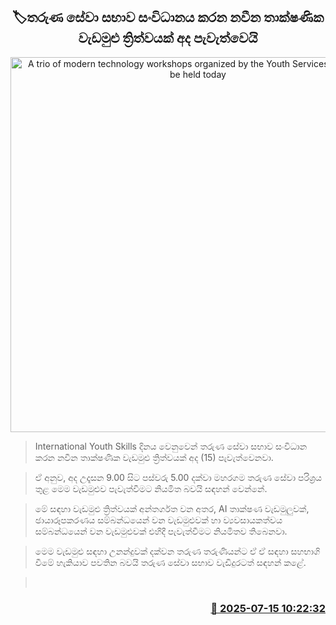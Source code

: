 <p align='center'><b><h2 align='center' title='A trio of modern technology workshops organized by the Youth Services Council will be held today'>🏷තරුණ සේවා සභාව සංවිධානය කරන නවීන තාක්ෂණික වැඩමුළු ත්‍රිත්වයක් අද පැවැත්වෙයි</h2></b></p>
<p align='center'><img src='https://helakuru.sgp1.cdn.digitaloceanspaces.com/esana/images/lib/youth-maharagama.jpg' width='600' alt='A trio of modern technology workshops organized by the Youth Services Council will be held today'></p>

> International Youth Skills දිනය වෙනුවෙන් තරුණ සේවා සභාව සංවිධාන කරන නවීන තාක්ෂණික වැඩමුළු ත්‍රිත්වයක් අද (15) පැවැත්වෙනවා.

> ඒ අනුව, අද උදෑසන 9.00 සිට පස්වරු 5.00 දක්වා මහරගම තරුණ සේවා පරිශ්‍රය තුළ මෙම වැඩමුළුව පැවැත්වීමට නියමිත බවයි සඳහන් වෙන්නේ.

> මේ සඳහා වැඩමුළු ත්‍රිත්වයක් අන්තර්ගත වන අතර, AI තාක්ෂණ වැඩමුලුවක්, ඡායාරූපකරණය සම්බන්ධයෙන් වන වැඩමුළුවක් හා ව්‍යවසායකත්වය සම්බන්ධයෙන් වන වැඩමුළුවක් එහිදී පැවැත්වීමට නියමිතව තිබෙනවා.

> මෙම වැඩමුළු සඳහා උනන්දුවක් දක්වන තරුණ තරුණියන්ට ඒ ඒ සඳහා සහභාගි වීමේ හැකියාව පවතින බවයි තරුණ සේවා සභාව වැඩිදුරටත් සඳහන් කළේ. 

>  



<h3 align='right'><a href='https://www.helakuru.lk/esana/p/111852/'>📅 2025-07-15 10:22:32</a></h3>
